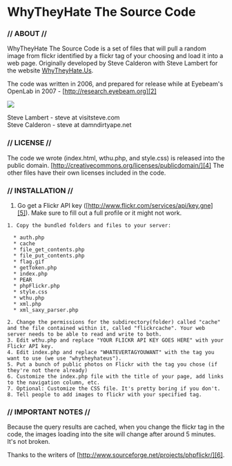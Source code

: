 # WhyTheyHate The Source Code

### // ABOUT //

WhyTheyHate The Source Code is a set of files that will pull a random image from flickr identified by a flickr tag of your choosing and load it into a web page. Originally developed by Steve Calderon with Steve Lambert for the website [WhyTheyHate.Us][1]. 

   [1]: http://whytheyhate.us

The code was written in 2006, and prepared for release while at Eyebeam's OpenLab in 2007 - [http://research.eyebeam.org][2]

   [2]: http://research.eyebeam.org

![][3]

   [3]: logo.gif

Steve Lambert - steve at visitsteve.com  
Steve Calderon - steve at damndirtyape.net

### // LICENSE //

The code we wrote (index.html, wthu.php, and style.css) is released into the public domain. [http://creativecommons.org/licenses/publicdomain/][4] The other files have their own licenses included in the code.

   [4]: http://creativecommons.org/licenses/publicdomain/

### // INSTALLATION //

  1. Go get a Flickr API key ([http://www.flickr.com/services/api/key.gne][5]). Make sure to fill out a full profile or it might not work.

   [5]: http://www.flickr.com/services/api/key.gne

    1. Copy the bundled folders and files to your server: 

      * auth.php
      * cache
      * file_get_contents.php
      * file_put_contents.php
      * flag.gif
      * getToken.php
      * index.php
      * PEAR
      * phpFlickr.php
      * style.css
      * wthu.php
      * xml.php
      * xml_saxy_parser.php

    2. Change the permissions for the subdirectory(folder) called "cache" and the file contained within it, called "flickrcache". Your web server needs to be able to read and write to both.
    3. Edit wthu.php and replace "YOUR FLICKR API KEY GOES HERE" with your Flickr API key.
    4. Edit index.php and replace "WHATEVERTAGYOUWANT" with the tag you want to use (we use "whytheyhateus"). 
    5. Put a bunch of public photos on Flickr with the tag you chose (if they're not there already)
    6. Customize the index.php file with the title of your page, add links to the navigation column, etc.
    7. Optional: Customize the CSS file. It's pretty boring if you don't.
    8. Tell people to add images to flickr with your specified tag.

### // IMPORTANT NOTES //

Because the query results are cached, when you change the flickr tag in the code, the images loading into the site will change after around 5 minutes. It's not broken.

Thanks to the writers of [http://www.sourceforge.net/projects/phpflickr/][6]. 

   [6]: http://www.sourceforge.net/projects/phpflickr/
